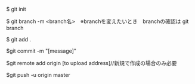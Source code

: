 <move to file directory>

$ git init

$ git branch -m <branch名>　※branchを変えたいとき　branchの確認は git branch

$ git add .

$git commit -m "[message]"

$git remote add origin [to upload address]//新規で作成の場合のみ必要

$git push -u origin master
